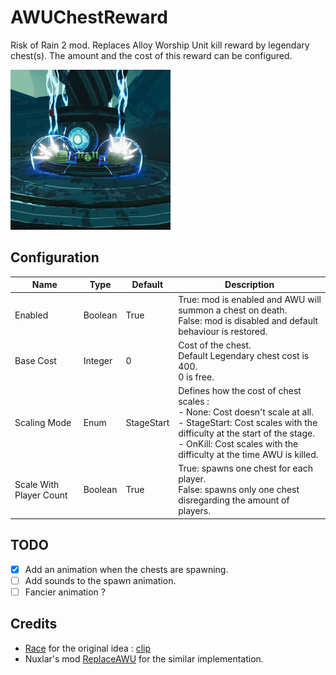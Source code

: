 # AWUChestReward

Risk of Rain 2 mod. Replaces Alloy Worship Unit kill reward by legendary chest(s). The amount and the cost of this reward can be configured.

![](./icon.png)

## Configuration

| Name                    | Type    | Default    | Description                                                                                                                                                                                                                      |
|-------------------------|---------|------------|----------------------------------------------------------------------------------------------------------------------------------------------------------------------------------------------------------------------------------|
| Enabled                 | Boolean | True       | True: mod is enabled and AWU will summon a chest on death.<br>False: mod is disabled and default behaviour is restored.                                                                                                          |
| Base Cost               | Integer | 0          | Cost of the chest.<br>Default Legendary chest cost is 400.<br>0 is free.                                                                                                                                                         |
| Scaling Mode            | Enum    | StageStart | Defines how the cost of chest scales :<br>- None: Cost doesn't scale at all.<br>- StageStart: Cost scales with the difficulty at the start of the stage.<br>- OnKill: Cost scales with the difficulty at the time AWU is killed. |
| Scale With Player Count | Boolean | True       | True: spawns one chest for each player.<br>False: spawns only one chest disregarding the amount of players.                                                                                                                      |

## TODO

- [x] Add an animation when the chests are spawning.
- [ ] Add sounds to the spawn animation.
- [ ] Fancier animation ?

## Credits

- [Race](https://www.twitch.tv/race "twitch.tv/race") for the original idea : [clip](https://clips.twitch.tv/create/ShyPoorKleeBuddhaBar-OCENL05lBydkFlSI)
- Nuxlar's mod [ReplaceAWU](https://thunderstore.io/package/Nuxlar/ReplaceAWU/) for the similar implementation.
